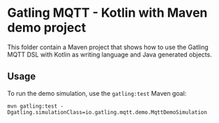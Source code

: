 # Gatling MQTT - Kotlin with Maven demo project

This folder contain a Maven project that shows how to use the Gatling MQTT DSL with Kotlin as writing language and Java
generated objects.


## Usage

To run the demo simulation, use the `gatling:test` Maven goal:

```console
mvn gatling:test -Dgatling.simulationClass=io.gatling.mqtt.demo.MqttDemoSimulation
```
